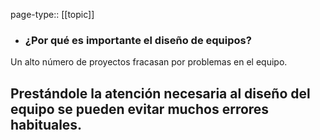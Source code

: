 page-type:: [[topic]]
- ### ¿Por qué es importante el diseño de equipos?

Un alto número de proyectos fracasan por problemas en el equipo.

Prestándole la atención necesaria al diseño del equipo se pueden evitar muchos errores habituales.
  - 


